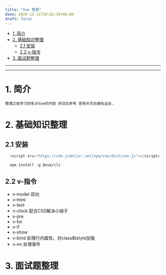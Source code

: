 ```yaml
---
title: "Vue 整理"
date: 2020-12-11T20:02:39+08:00
draft: false
---
```

- [1. 简介](#1-简介)
- [2. 基础知识整理](#2-基础知识整理)
  - [2.1 安装](#21-安装)
  - [2.2 v-指令](#22-v-指令)
- [3. 面试题整理](#3-面试题整理)
---
---
# 1. 简介
    整理之前学习的有关Vue的内容 供日后参考 若有补充也接在此处.
# 2. 基础知识整理

## 2.1 安装
  ```js
    <script src="https://cdn.jsdelivr.net/npm/vue/dist/vue.js"></script> 
  ```

  ```
    npm install -g @vue/cli  
  ```
## 2.2 v-指令
  - v-model 双向
  - v-html
  - v-text
  - v-clock 配合CSS解决小胡子
  - v-pre 
  - v-for
  - v-if
  - v-show
  - v-bind 处理行内属性，对class和style加强
  - v-on 处理事件
# 3. 面试题整理
